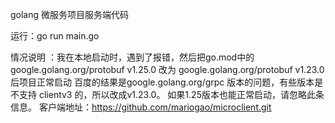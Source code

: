 golang 微服务项目服务端代码

运行：go run main.go

情况说明 ：我在本地启动时，遇到了报错，然后把go.mod中的 google.golang.org/protobuf v1.25.0 改为 google.golang.org/protobuf v1.23.0 后项目正常启动
百度的结果是google.golang.org/grpc 版本的问题，有些版本是不支持 clientv3 的，所以改成v1.23.0。
如果1.25版本也能正常启动，请忽略此条信息。
客户端地址：https://github.com/mariogao/microclient.git
